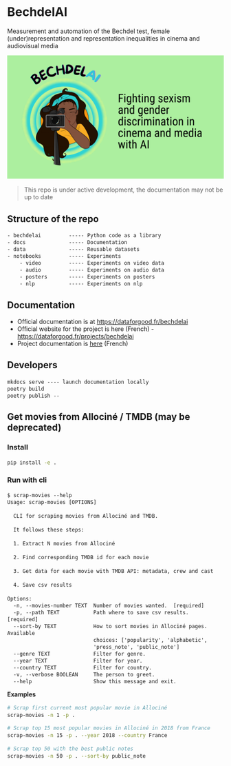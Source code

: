 # BechdelAI
Measurement and automation of the Bechdel test, female (under)representation and representation inequalities in cinema and audiovisual media

![](docs/assets/cover_bechdelai.png)

> This repo is under active development, the documentation may not be up to date

## Structure of the repo

```
- bechdelai         ----- Python code as a library 
- docs              ----- Documentation
- data              ----- Reusable datasets
- notebooks         ----- Experiments
    - video         ----- Experiments on video data
    - audio         ----- Experiments on audio data
    - posters       ----- Experiments on posters
    - nlp           ----- Experiments on nlp
```


## Documentation

- Official documentation is at https://dataforgood.fr/bechdelai
- Official website for the project is here (French) - https://dataforgood.fr/projects/bechdelai
- Project documentation is [here](https://dataforgood.slite.com/app/docs/~8IRrgyKYR) (French)



## Developers

```
mkdocs serve ---- launch documentation locally
poetry build
poetry publish --
```


## Get movies from Allociné / TMDB (may be deprecated)

### Install

```bash
pip install -e .
```

### Run with cli

```
$ scrap-movies --help
Usage: scrap-movies [OPTIONS]

  CLI for scraping movies from Allociné and TMDB.

  It follows these steps:

  1. Extract N movies from Allociné

  2. Find corresponding TMDB id for each movie

  3. Get data for each movie with TMDB API: metadata, crew and cast

  4. Save csv results

Options:
  -n, --movies-number TEXT  Number of movies wanted.  [required]
  -p, --path TEXT           Path where to save csv results.  [required]
  --sort-by TEXT            How to sort movies in Allociné pages. Available
                            choices: ['popularity', 'alphabetic',
                            'press_note', 'public_note']
  --genre TEXT              Filter for genre.
  --year TEXT               Filter for year.
  --country TEXT            Filter for country.
  -v, --verbose BOOLEAN     The person to greet.
  --help                    Show this message and exit.
```

**Examples**

```bash
# Scrap first current most popular movie in Allociné
scrap-movies -n 1 -p .
```

```bash
# Scrap top 15 most popular movies in Allociné in 2018 from France
scrap-movies -n 15 -p . --year 2018 --country France
```

```bash
# Scrap top 50 with the best public notes
scrap-movies -n 50 -p . --sort-by public_note
```